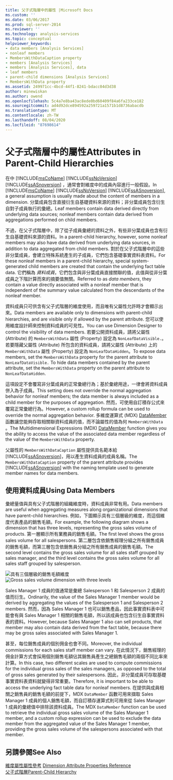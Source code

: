 ```yaml
---
title: 父子式階層中的屬性 |Microsoft Docs
ms.custom: ''
ms.date: 03/06/2017
ms.prod: sql-server-2014
ms.reviewer: ''
ms.technology: analysis-services
ms.topic: conceptual
helpviewer_keywords:
- data members [Analysis Services]
- nonleaf members
- MembersWithDataCaption property
- members [Analysis Services]
- members [Analysis Services], data
- leaf members
- parent-child dimensions [Analysis Services]
- MembersWithData property
ms.assetid: 249971cc-4bcd-44f1-8241-bdacc04d3d38
author: minewiskan
ms.author: owend
ms.openlocfilehash: 5c4a7e8ba43ac8ede0bd60409f84a6fa233ce182
ms.sourcegitcommit: ad4d92dce894592a259721a1571b1d8736abacdb
ms.translationtype: MT
ms.contentlocale: zh-TW
ms.lasthandoff: 08/04/2020
ms.locfileid: "87698614"
---
```

# <a name="attributes-in-parent-child-hierarchies"></a><span data-ttu-id="0f239-102">父子式階層中的屬性</span><span class="sxs-lookup"><span data-stu-id="0f239-102">Attributes in Parent-Child Hierarchies</span></span>
  <span data-ttu-id="0f239-103">在中 [!INCLUDE[msCoName](../../includes/msconame-md.md)] [!INCLUDE[ssNoVersion](../../includes/ssnoversion-md.md)] [!INCLUDE[ssASnoversion](../../../includes/ssasnoversion-md.md)] ，通常會對維度中的成員內容進行一般假設。</span><span class="sxs-lookup"><span data-stu-id="0f239-103">In [!INCLUDE[msCoName](../../includes/msconame-md.md)] [!INCLUDE[ssNoVersion](../../includes/ssnoversion-md.md)] [!INCLUDE[ssASnoversion](../../../includes/ssasnoversion-md.md)], a general assumption is usually made about the content of members in a dimension.</span></span> <span data-ttu-id="0f239-104">分葉成員包含直接衍生自基礎資料來源的資料；非分葉成員包含衍生自對子成員執行的彙總。</span><span class="sxs-lookup"><span data-stu-id="0f239-104">Leaf members contain data derived directly from underlying data sources; nonleaf members contain data derived from aggregations performed on child members.</span></span>  
  
 <span data-ttu-id="0f239-105">不過，在父子式階層中，除了從子成員彙總的資料之外，有些非分葉成員也含有衍生自基礎資料來源的資料。</span><span class="sxs-lookup"><span data-stu-id="0f239-105">In a parent-child hierarchy, however, some nonleaf members may also have data derived from underlying data sources, in addition to data aggregated from child members.</span></span> <span data-ttu-id="0f239-106">對於在父子式階層中的這些非分葉成員，會建立特殊系統產生的子成員，它們包含基礎事實資料表資料。</span><span class="sxs-lookup"><span data-stu-id="0f239-106">For these nonleaf members in a parent-child hierarchy, special system-generated child members are created that contain the underlying fact table data.</span></span> <span data-ttu-id="0f239-107">它們稱為 *資料成員*，它們包含與非分葉成員直接關聯的值，此值與從非分葉成員之下階計算而來的摘要值無關。</span><span class="sxs-lookup"><span data-stu-id="0f239-107">Referred to as *data members*, they contain a value directly associated with a nonleaf member that is independent of the summary value calculated from the descendants of the nonleaf member.</span></span>  
  
 <span data-ttu-id="0f239-108">資料成員只可供含有父子式階層的維度使用，而且唯有父屬性允許時才會顯示出來。</span><span class="sxs-lookup"><span data-stu-id="0f239-108">Data members are available only to dimensions with parent-child hierarchies, and are visible only if allowed by the parent attribute.</span></span> <span data-ttu-id="0f239-109">您可以使用維度設計師來控制資料成員的可見性。</span><span class="sxs-lookup"><span data-stu-id="0f239-109">You can use Dimension Designer to control the visibility of data members.</span></span> <span data-ttu-id="0f239-110">若要公開資料成員，請將父屬性 (Attribute) 的 `MembersWithData` 屬性 (Property) 設定為 `NonLeafDataVisible.`。若要隱藏父屬性 (Attribute) 所包含的資料成員，請將父屬性 (Attribute) 上的 `MembersWithData` 屬性 (Property) 設定為 `NonLeafDataHidden`。</span><span class="sxs-lookup"><span data-stu-id="0f239-110">To expose data members, set the `MembersWithData` property for the parent attribute to `NonLeafDataVisible.` To hide data members contained by the parent attribute, set the `MembersWithData` property on the parent attribute to `NonLeafDataHidden`.</span></span>  
  
 <span data-ttu-id="0f239-111">這項設定不會覆寫非分葉成員的正常彙總行為；基於彙總用途，一律會將資料成員併入為子成員。</span><span class="sxs-lookup"><span data-stu-id="0f239-111">This setting does not override the normal aggregation behavior for nonleaf members; the data member is always included as a child member for the purposes of aggregation.</span></span> <span data-ttu-id="0f239-112">然而，可使用自訂積存公式來覆寫正常彙總行為。</span><span class="sxs-lookup"><span data-stu-id="0f239-112">However, a custom rollup formula can be used to override the normal aggregation behavior.</span></span> <span data-ttu-id="0f239-113">多維度運算式 (MDX) [DataMember](/sql/mdx/datamember-mdx)函數讓您能夠存取相關聯資料成員的值，而不論屬性的值為何 `MembersWithData` 。</span><span class="sxs-lookup"><span data-stu-id="0f239-113">The Multidimensional Expressions (MDX) [DataMember](/sql/mdx/datamember-mdx) function gives you the ability to access the value of the associated data member regardless of the value of the `MembersWithData` property.</span></span>  
  
 <span data-ttu-id="0f239-114">父屬性的 `MembersWithDataCaption` 屬性提供具名範本給 [!INCLUDE[ssASnoversion](../../../includes/ssasnoversion-md.md)]，用以產生資料成員的成員名稱。</span><span class="sxs-lookup"><span data-stu-id="0f239-114">The `MembersWithDataCaption` property of the parent attribute provides [!INCLUDE[ssASnoversion](../../../includes/ssasnoversion-md.md)] with the naming template used to generate member names for data members.</span></span>  
  
## <a name="using-data-members"></a><span data-ttu-id="0f239-115">使用資料成員</span><span class="sxs-lookup"><span data-stu-id="0f239-115">Using Data Members</span></span>  
 <span data-ttu-id="0f239-116">彙總量值與具有父子式階層的組織維度時，資料成員非常有用。</span><span class="sxs-lookup"><span data-stu-id="0f239-116">Data members are useful when aggregating measures along organizational dimensions that have parent-child hierarchies.</span></span> <span data-ttu-id="0f239-117">例如，下圖顯示具有三個層級的維度，而這個維度代表產品的銷售毛額。</span><span class="sxs-lookup"><span data-stu-id="0f239-117">For example, the following diagram shows a dimension that has three levels, representing the gross sales volume of products.</span></span> <span data-ttu-id="0f239-118">第一層顯示所有業務員的銷售毛額。</span><span class="sxs-lookup"><span data-stu-id="0f239-118">The first level shows the gross sales volume for all salespersons.</span></span> <span data-ttu-id="0f239-119">第二層包含依銷售經理分組之所有銷售成員的銷售毛額，而第三層包含依銷售員分組之所有銷售成員的銷售毛額。</span><span class="sxs-lookup"><span data-stu-id="0f239-119">The second level contains the gross sales volume for all sales staff grouped by sales manager, and the third level contains the gross sales volume for all sales staff grouped by salesperson.</span></span>  
  
 <span data-ttu-id="0f239-120">![具有三個層級的銷售毛額維度](../media/agdatamember1.gif "具有三個層級的銷售毛額維度")</span><span class="sxs-lookup"><span data-stu-id="0f239-120">![Gross sales volume dimension with three levels](../media/agdatamember1.gif "Gross sales volume dimension with three levels")</span></span>  
  
 <span data-ttu-id="0f239-121">Sales Manager 1 成員的值通常是彙總 Salesperson 1 和 Salesperson 2 成員的值而衍生。</span><span class="sxs-lookup"><span data-stu-id="0f239-121">Ordinarily, the value of the Sales Manager 1 member would be derived by aggregating the values of the Salesperson 1 and Salesperson 2 members.</span></span> <span data-ttu-id="0f239-122">然而，因為 Sales Manager 1 也可以銷售產品，因此事實資料表中可能會有與 Sales Manager 1 相關的銷售毛額，所以該成員也包含衍生自事實資料表的資料。</span><span class="sxs-lookup"><span data-stu-id="0f239-122">However, because Sales Manager 1 also can sell products, that member may also contain data derived from the fact table, because there may be gross sales associated with Sales Manager 1.</span></span>  
  
 <span data-ttu-id="0f239-123">甚至，每位銷售成員的個別佣金也會不同。</span><span class="sxs-lookup"><span data-stu-id="0f239-123">Moreover, the individual commissions for each sales staff member can vary.</span></span> <span data-ttu-id="0f239-124">在此情況下，銷售經理的佣金計算方式會採用個別銷售毛額佔其銷售員產生之總銷售毛額的兩個不同比率來計算。</span><span class="sxs-lookup"><span data-stu-id="0f239-124">In this case, two different scales are used to compute commissions for the individual gross sales of the sales managers, as opposed to the total of gross sales generated by their salespersons.</span></span> <span data-ttu-id="0f239-125">因此，非分葉成員可存取基礎事實資料表資料就變得非常重要。</span><span class="sxs-lookup"><span data-stu-id="0f239-125">Therefore, it is important to be able to access the underlying fact table data for nonleaf members.</span></span> <span data-ttu-id="0f239-126">在提供與成員相關之銷售員的銷售毛額的前提下，MDX `DataMember` 函數可用來擷取 Sales Manager 1 成員的個人銷售毛額，而自訂積存運算式則可用來從 Sales Manager 1 成員的彙總值中排除該資料成員。</span><span class="sxs-lookup"><span data-stu-id="0f239-126">The MDX `DataMember` function can be used to retrieve the individual gross sales volume of the Sales Manager 1 member, and a custom rollup expression can be used to exclude the data member from the aggregated value of the Sales Manager 1 member, providing the gross sales volume of the salespersons associated with that member.</span></span>  
  
## <a name="see-also"></a><span data-ttu-id="0f239-127">另請參閱</span><span class="sxs-lookup"><span data-stu-id="0f239-127">See Also</span></span>  
 <span data-ttu-id="0f239-128">[維度屬性屬性參考](dimension-attribute-properties-reference.md) </span><span class="sxs-lookup"><span data-stu-id="0f239-128">[Dimension Attribute Properties Reference](dimension-attribute-properties-reference.md) </span></span>  
 [<span data-ttu-id="0f239-129">父子式階層</span><span class="sxs-lookup"><span data-stu-id="0f239-129">Parent-Child Hierarchy</span></span>](parent-child-dimension.md)  
  
  
